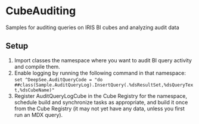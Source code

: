 # CubeAuditing
Samples for auditing queries on IRIS BI cubes and analyzing audit data

## Setup
1. Import classes the namespace where you want to audit BI query activity and compile them.
2. Enable logging by running the following command in that namespace: `set ^DeepSee.AuditQueryCode = "do ##class(Sample.AuditQueryLog).InsertQuery(.%dsResultSet,%dsQueryText,%dsCubeName)"`
3. Register AuditQueryLogCube in the Cube Registry for the namespace, schedule build and synchronize tasks as appropriate, and build it once from the Cube Registry (it may not yet have any data, unless you first run an MDX query).

